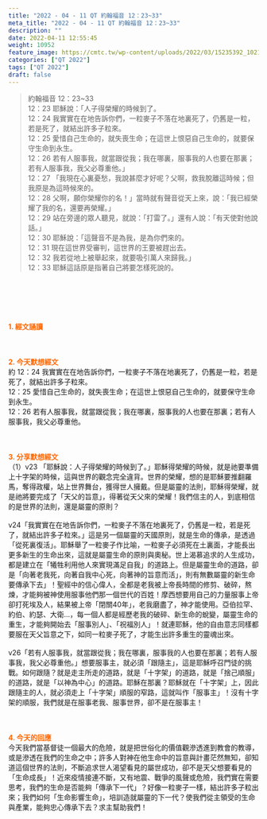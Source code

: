 ```yaml
---
title: "2022 - 04 - 11 QT 約翰福音 12：23~33"
meta_title: "2022 - 04 - 11 QT 約翰福音 12：23~33"
description: ""
date: 2022-04-11 12:55:45
weight: 10952
feature_image: https://cmtc.tw/wp-content/uploads/2022/03/15235392_10211799862337740_180693556567566654_o-1.webp
categories: ["QT 2022"]
tags: ["QT 2022"]
draft: false
---
```


<blockquote>約翰福音 12：23~33<br />
12：23 耶穌說：「人子得榮耀的時候到了。<br />
12：24 我實實在在地告訴你們，一粒麥子不落在地裏死了，仍舊是一粒，若是死了，就結出許多子粒來。<br />
12：25 愛惜自己生命的，就失喪生命；在這世上恨惡自己生命的，就要保守生命到永生。<br />
12：26 若有人服事我，就當跟從我；我在哪裏，服事我的人也要在那裏；若有人服事我，我父必尊重他。」<br />
12：27 「我現在心裏憂愁，我說甚麼才好呢？父啊，救我脫離這時候；但我原是為這時候來的。<br />
12：28 父啊，願你榮耀你的名！」當時就有聲音從天上來，說：「我已經榮耀了我的名，還要再榮耀。」<br />
12：29 站在旁邊的眾人聽見，就說：「打雷了。」還有人說：「有天使對他說話。」<br />
12：30 耶穌說：「這聲音不是為我，是為你們來的。<br />
12：31 現在這世界受審判，這世界的王要被趕出去。<br />
12：32 我若從地上被舉起來，就要吸引萬人來歸我。」<br />
12：33 耶穌這話原是指著自己將要怎樣死說的。</blockquote><br />
&nbsp;<br />
<br />
&nbsp;<br />
<br />
<span style="color: #ff6600;"><strong>1. </strong><strong>經文誦讀</strong></span><br />
<br />
<span style="color: #ff6600;"><strong> </strong></span><br />
<br />
<span style="color: #ff6600;"><strong>2. 今天默想</strong><strong>經文<br />
</strong></span>約 12：24 我實實在在地告訴你們，一粒麥子不落在地裏死了，仍舊是一粒，若是死了，就結出許多子粒來。<br />
12：25 愛惜自己生命的，就失喪生命；在這世上恨惡自己生命的，就要保守生命到永生。<br />
12：26 若有人服事我，就當跟從我；我在哪裏，服事我的人也要在那裏；若有人服事我，我父必尊重他。<br />
<br />
&nbsp;<br />
<br />
<span style="color: #ff6600;"><strong>3. 分享默想經文<br />
</strong></span>（1）v23 「耶穌說：人子得榮耀的時候到了。」耶穌得榮耀的時候，就是祂要準備上十字架的時候，這與世界的觀念完全違背。世界的榮耀，想的是耶穌要推翻羅馬，奪得政權，站上世界舞台，獲得世人擁戴。但是屬靈的法則，耶穌得榮耀，就是祂將要完成了「天父的旨意」，得著從天父來的榮耀！我們信主的人，到底相信的是世界的法則，還是屬靈的原則？<br />
<br />
v24「我實實在在地告訴你們，一粒麥子不落在地裏死了，仍舊是一粒，若是死了，就結出許多子粒來。」這是另一個屬靈的天國原則，就是生命的傳承，是透過「從死裏復活」。耶穌舉了一粒麥子作比喻，一粒麥子必須死在土裏面，才能長出更多新生的生命出來，這就是屬靈生命的原則與奧秘。世上渴慕追求的人生成功，都是建立在「犧牲利用他人來實現滿足自我」的道路上。但是屬靈生命的道路，卻是「向著老我死，向著自我中心死，向著神的旨意而活」，則有無數屬靈的新生命要傳承下去」！聖經中的信心偉人，全都是老我被上帝長時間的修剪、破碎，熬煉，才能夠被神使用服事他們那一個世代的百姓！摩西想要用自己的力量服事上帝卻打死埃及人，結果被上帝「閉關40年」，老我磨盡了，神才能使用。亞伯拉罕、約伯、約瑟、大衛…，每一個人都是經歷老我的破碎、新生命的蛻變，屬靈生命的重生，才能夠開始去「服事別人」、「祝福別人」！就連耶穌，他的自由意志同樣都要服在天父旨意之下，如同一粒麥子死了，才能生出許多重生的靈魂出來。<br />
<br />
v26「若有人服事我，就當跟從我；我在哪裏，服事我的人也要在那裏；若有人服事我，我父必尊重他。」想要服事主，就必須「跟隨主」，這是耶穌呼召門徒的挑戰。如何跟隨？就是走主所走的道路，就是「十字架」的道路，就是「捨己順服」的道路，就是「以神為中心」的道路。耶穌在那裏？耶穌就在「十字架」上，因此跟隨主的人，就必須走上「十字架」順服的窄路，這就叫作「服事主」！沒有十字架的順服，我們就是在服事老我、服事世界，卻不是在服事主！<br />
<br />
&nbsp;<br />
<br />
<span style="color: #ff6600;"><strong>4. 今天的回應<br />
</strong></span>今天我們當基督徒一個最大的危險，就是把世俗化的價值觀滲透進到教會的教導，或是滲透在我們的生命之中；許多人對神在他生命中的旨意與計畫茫然無知，卻知道這個世界的法則，不斷追求世人渴望看見的屬世成功，卻不是天父想要看見的「生命成長」！近來疫情接連不斷，又有地震、戰爭的風聲或危險，我們實在需要思考，我們的生命是否能夠「傳承下一代」？好像一粒麥子一樣，結出許多子粒出來；我們如何「生命影響生命」，培訓造就屬靈的下一代？使我們從主領受的生命與產業，能夠忠心傳承下去？求主幫助我們！
        
